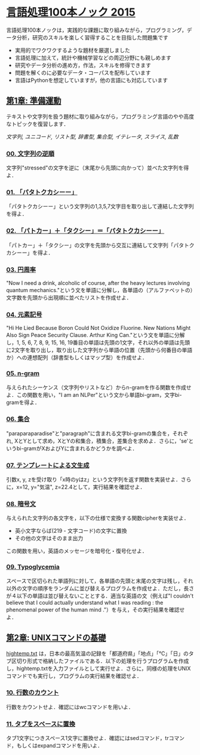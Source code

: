 # [言語処理100本ノック 2015](http://www.cl.ecei.tohoku.ac.jp/nlp100/)

言語処理100本ノックは，実践的な課題に取り組みながら，プログラミング，データ分析，研究のスキルを楽しく習得することを目指した問題集です

* 実用的でワクワクするような題材を厳選しました
* 言語処理に加えて，統計や機械学習などの周辺分野にも親しめます
* 研究やデータ分析の進め方，作法，スキルを修得できます
* 問題を解くのに必要なデータ・コーパスを配布しています
* 言語はPythonを想定していますが，他の言語にも対応しています

## [第1章: 準備運動](第1章_準備運動/)

テキストや文字列を扱う題材に取り組みながら，プログラミング言語のやや高度なトピックを復習します．

*文字列, ユニコード, リスト型, 辞書型, 集合型, イテレータ, スライス, 乱数*

### [00. 文字列の逆順](第1章_準備運動/P00.ipynb)

文字列"stressed"の文字を逆に（末尾から先頭に向かって）並べた文字列を得よ．

### [01. 「パタトクカシーー」](第1章_準備運動/P01.ipynb)

「パタトクカシーー」という文字列の1,3,5,7文字目を取り出して連結した文字列を得よ．

### [02. 「パトカー」＋「タクシー」＝「パタトクカシーー」](第1章_準備運動/P02.ipynb)

「パトカー」＋「タクシー」の文字を先頭から交互に連結して文字列「パタトクカシーー」を得よ．

### [03. 円周率](第1章_準備運動/P03.ipynb)

"Now I need a drink, alcoholic of course, after the heavy lectures involving quantum mechanics."という文を単語に分解し，各単語の（アルファベットの）文字数を先頭から出現順に並べたリストを作成せよ．

### [04. 元素記号](第1章_準備運動/P04.ipynb)

"Hi He Lied Because Boron Could Not Oxidize Fluorine. New Nations Might Also Sign Peace Security Clause. Arthur King Can."という文を単語に分解し，1, 5, 6, 7, 8, 9, 15, 16, 19番目の単語は先頭の1文字，それ以外の単語は先頭に2文字を取り出し，取り出した文字列から単語の位置（先頭から何番目の単語か）への連想配列（辞書型もしくはマップ型）を作成せよ．

### [05. n-gram](第1章_準備運動/P05.ipynb)

与えられたシーケンス（文字列やリストなど）からn-gramを作る関数を作成せよ．この関数を用い，"I am an NLPer"という文から単語bi-gram，文字bi-gramを得よ．

### [06. 集合](第1章_準備運動/P06.ipynb)

"paraparaparadise"と"paragraph"に含まれる文字bi-gramの集合を，それぞれ, XとYとして求め，XとYの和集合，積集合，差集合を求めよ．さらに，'se'というbi-gramがXおよびYに含まれるかどうかを調べよ．

### [07. テンプレートによる文生成](第1章_準備運動/P07.ipynb)

引数x, y, zを受け取り「x時のyはz」という文字列を返す関数を実装せよ．さらに，x=12, y="気温", z=22.4として，実行結果を確認せよ．

### [08. 暗号文](第1章_準備運動/P08.ipynb)

与えられた文字列の各文字を，以下の仕様で変換する関数cipherを実装せよ．

* 英小文字ならば(219 - 文字コード)の文字に置換
* その他の文字はそのまま出力

この関数を用い，英語のメッセージを暗号化・復号化せよ．

### [09. Typoglycemia](第1章_準備運動/P09.ipynb)

スペースで区切られた単語列に対して，各単語の先頭と末尾の文字は残し，それ以外の文字の順序をランダムに並び替えるプログラムを作成せよ．ただし，長さが４以下の単語は並び替えないこととする．適当な英語の文（例えば"I couldn't believe that I could actually understand what I was reading : the phenomenal power of the human mind ."）を与え，その実行結果を確認せよ．

## [第2章: UNIXコマンドの基礎](第2章_UNIXコマンドの基礎/)

[hightemp.txt](第2章_UNIXコマンドの基礎/hightemp.txt) は，日本の最高気温の記録を「都道府県」「地点」「℃」「日」のタブ区切り形式で格納したファイルである．以下の処理を行うプログラムを作成し，hightemp.txtを入力ファイルとして実行せよ．さらに，同様の処理をUNIXコマンドでも実行し，プログラムの実行結果を確認せよ．

### [10. 行数のカウント](第2章_UNIXコマンドの基礎/P10.ipynb)

行数をカウントせよ．確認にはwcコマンドを用いよ．

### [11. タブをスペースに置換](第2章_UNIXコマンドの基礎/P11.ipynb)

タブ1文字につきスペース1文字に置換せよ．確認にはsedコマンド，trコマンド，もしくはexpandコマンドを用いよ．
